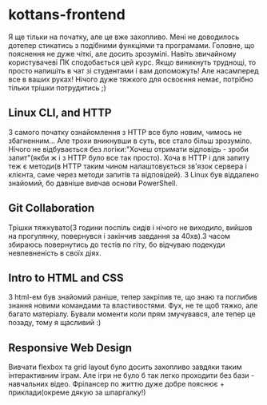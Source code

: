 # kottans-frontend
Я ще тільки на початку, але це вже захопливо. Мені не доводилось дотепер стикатись з подібними функціями та програмами. Головне, що пояснення не дуже чіткі, але досить зрозумілі. Навіть звичайному користувачеві ПК сподобається цей курс. Якщо виникнуть труднощі, то просто напишіть в чат зі студентами і вам допоможуть! Але насамперед все в ваших руках! Нічого дуже тяжкого для освоєння немає, потрібно тільки трішки потрудитись ;)
## Linux CLI, and HTTP
З самого початку ознайомлення з HTTP все було новим, чимось не збагненним... Але трохи вникнувши в суть, все стало більш зрозуміло. Нічого не відбувається без логіки:"Хочеш отримати відповідь - зроби запит"(якби ж і з HTTP було все так просто). Хоча в HTTP і для запиту теж є методи(в HTTP таким чином налаштовується зв'язок сервера і клієнта, саме через методи запитів та відповідей). З Linux був віддалено знайомий, бо давніше вивчав основи PowerShell.
## Git Collaboration
Трішки тяжкувато(3 години поспіль сидів і нічого не виходило, вийшов на прогулянку, повернувся і закінчив завдання за 40хв).З часом збираюсь повернутись до тестів по гіту, бо відчуваю подекуди невпевненість в своїх діях.
## Intro to HTML and CSS
З html-ем був знайомий раніше, тепер закріпив те, що знаю та поглибив знання новими командами та властивостями. Фух, не те щоб тяжко, але багато матеріалу. Бували моменти коли прям змучувався, але тепер це позаду, тому я щасливий :)
## Responsive Web Design
Вивчати flexbox та grid layout було досить захопливо завдяки таким інтерактивним іграм. Але ігри не було б так легко проходити без бази - навчальних відео. Фрілансер по життю дуже добре пояснює + приклади(окреме дякую за шпаргалку!)

